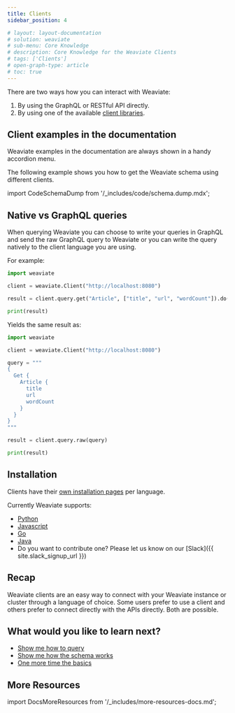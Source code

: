```yaml
---
title: Clients
sidebar_position: 4

# layout: layout-documentation
# solution: weaviate
# sub-menu: Core Knowledge
# description: Core Knowledge for the Weaviate Clients
# tags: ['Clients']
# open-graph-type: article
# toc: true
---
```


There are two ways how you can interact with Weaviate:

1. By using the GraphQL or RESTful API directly.
2. By using one of the available [client libraries](../client-libraries/index.md).

<!-- TODO - I think this whole page should be merged into client-libraries, or move to Guides: Essential (JPH). This is not really about any theory or concepts, it's more about how to use a client library -->
## Client examples in the documentation

Weaviate examples in the documentation are always shown in a handy accordion menu.

The following example shows you how to get the Weaviate schema using different clients.

import CodeSchemaDump from '/_includes/code/schema.dump.mdx';

<CodeSchemaDump />

## Native vs GraphQL queries

When querying Weaviate you can choose to write your queries in GraphQL and send the raw GraphQL query to Weaviate or you can write the query natively to the client language you are using.

For example:

```python
import weaviate

client = weaviate.Client("http://localhost:8080")

result = client.query.get("Article", ["title", "url", "wordCount"]).do()

print(result)
```

Yields the same result as:

```python
import weaviate

client = weaviate.Client("http://localhost:8080")

query = """
{
  Get {
    Article {
      title
      url
      wordCount
    }
  }
}
"""

result = client.query.raw(query)

print(result)
```

## Installation

Clients have their [own installation pages](/docs/weaviate/client-libraries/index.md) per language.

Currently Weaviate supports:

- [Python](/docs/weaviate/client-libraries/python.md)
- [Javascript](/docs/weaviate/client-libraries/javascript.md)
- [Go](/docs/weaviate/client-libraries/go.md)
- [Java](/docs/weaviate/client-libraries/java.md)
- Do you want to contribute one? Please let us know on our [Slack]({{ site.slack_signup_url }})

## Recap

Weaviate clients are an easy way to connect with your Weaviate instance or cluster through a language of choice. Some users prefer to use a client and others prefer to connect directly with the APIs directly. Both are possible.

## What would you like to learn next?

- [Show me how to query](../getting-started/query.md)
- [Show me how the schema works](/docs/weaviate/getting-started/schema.md)
- [One more time the basics](./basics.md)

## More Resources

import DocsMoreResources from '/_includes/more-resources-docs.md';

<DocsMoreResources />
